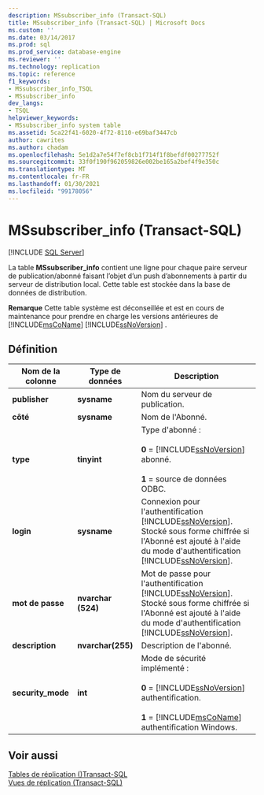 ```yaml
---
description: MSsubscriber_info (Transact-SQL)
title: MSsubscriber_info (Transact-SQL) | Microsoft Docs
ms.custom: ''
ms.date: 03/14/2017
ms.prod: sql
ms.prod_service: database-engine
ms.reviewer: ''
ms.technology: replication
ms.topic: reference
f1_keywords:
- MSsubscriber_info_TSQL
- MSsubscriber_info
dev_langs:
- TSQL
helpviewer_keywords:
- MSsubscriber_info system table
ms.assetid: 5ca22f41-6020-4f72-8110-e69baf3447cb
author: cawrites
ms.author: chadam
ms.openlocfilehash: 5e1d2a7e54f7ef8cb1f714f1f8befdf00277752f
ms.sourcegitcommit: 33f0f190f962059826e002be165a2bef4f9e350c
ms.translationtype: MT
ms.contentlocale: fr-FR
ms.lasthandoff: 01/30/2021
ms.locfileid: "99178056"
---
```

# <a name="mssubscriber_info-transact-sql"></a>MSsubscriber_info (Transact-SQL)
[!INCLUDE [SQL Server](../../includes/applies-to-version/sqlserver.md)]

  La table **MSsubscriber_info** contient une ligne pour chaque paire serveur de publication/abonné faisant l’objet d’un push d’abonnements à partir du serveur de distribution local. Cette table est stockée dans la base de données de distribution.  
  
 **Remarque** Cette table système est déconseillée et est en cours de maintenance pour prendre en charge les versions antérieures de [!INCLUDE[msCoName](../../includes/msconame-md.md)] [!INCLUDE[ssNoVersion](../../includes/ssnoversion-md.md)] .  
  
## <a name="definition"></a>Définition  
  
|Nom de la colonne|Type de données|Description|  
|-----------------|---------------|-----------------|  
|**publisher**|**sysname**|Nom du serveur de publication.|  
|**côté**|**sysname**|Nom de l'Abonné.|  
|**type**|**tinyint**|Type d'abonné :<br /><br /> **0**  =  [!INCLUDE[ssNoVersion](../../includes/ssnoversion-md.md)] abonné.<br /><br /> **1** = source de données ODBC.|  
|**login**|**sysname**|Connexion pour l'authentification [!INCLUDE[ssNoVersion](../../includes/ssnoversion-md.md)]. Stocké sous forme chiffrée si l'Abonné est ajouté à l'aide du mode d'authentification [!INCLUDE[ssNoVersion](../../includes/ssnoversion-md.md)].|  
|**mot de passe**|**nvarchar (524)**|Mot de passe pour l'authentification [!INCLUDE[ssNoVersion](../../includes/ssnoversion-md.md)]. Stocké sous forme chiffrée si l'Abonné est ajouté à l'aide du mode d'authentification [!INCLUDE[ssNoVersion](../../includes/ssnoversion-md.md)].|  
|**description**|**nvarchar(255)**|Description de l'abonné.|  
|**security_mode**|**int**|Mode de sécurité implémenté :<br /><br /> **0**  =  [!INCLUDE[ssNoVersion](../../includes/ssnoversion-md.md)] authentification.<br /><br /> **1**  =  [!INCLUDE[msCoName](../../includes/msconame-md.md)] authentification Windows.|  
  
## <a name="see-also"></a>Voir aussi  
 [Tables de réplication &#40;&#41;Transact-SQL ](../../relational-databases/system-tables/replication-tables-transact-sql.md)   
 [Vues de réplication &#40;Transact-SQL&#41;](../../relational-databases/system-views/replication-views-transact-sql.md)  
  
  
